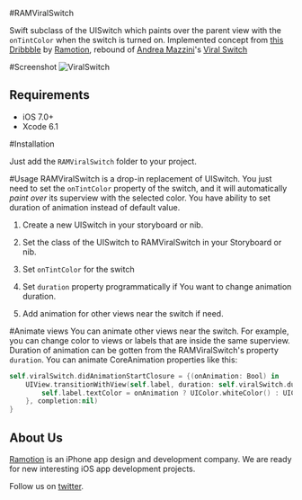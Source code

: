 #RAMViralSwitch

Swift subclass of the UISwitch which paints over the parent view with the `onTintColor` when the switch is turned on. Implemented concept from [this Dribbble](https://dribbble.com/shots/1749645-Contact-Sync) by [Ramotion](https://dribbble.com/teams/Ramotion), rebound of [Andrea Mazzini](https://github.com/andreamazz)'s [Viral Switch](https://github.com/andreamazz/ViralSwitch)


#Screenshot
![ViralSwitch](https://raw.githubusercontent.com/Ramotion/viral-switch/master/screenshot.gif)


## Requirements

- iOS 7.0+
- Xcode 6.1


#Installation

Just add the `RAMViralSwitch` folder to your project.


#Usage
RAMViralSwitch is a drop-in replacement of UISwitch. You just need to set the `onTintColor` property of the switch, and it will automatically _paint over_ its superview with the selected color.
You have ability to set duration of animation instead of default value.

1. Create a new UISwitch in your storyboard or nib.

2. Set the class of the UISwitch to RAMViralSwitch in your Storyboard or nib.

3. Set `onTintColor` for the switch

4. Set `duration` property programmatically if You want to change animation duration.

5. Add animation for other views near the switch if need.


#Animate views
You can animate other views near the switch. For example, you can change color to views or labels that are inside the same superview. Duration of animation can be gotten from the RAMViralSwitch's property `duration`. You can animate CoreAnimation properties like this:

``` swift
self.viralSwitch.didAnimationStartClosure = {(onAnimation: Bool) in
    UIView.transitionWithView(self.label, duration: self.viralSwitch.duration, options: UIViewAnimationOptions.TransitionCrossDissolve, animations: {
        self.label.textColor = onAnimation ? UIColor.whiteColor() : UIColor.blueColor()
    }, completion:nil)
}
```

## About Us

[Ramotion](http://Ramotion.com) is an iPhone app design and development company. We are ready for new interesting iOS app development projects.

Follow us on [twitter](http://twitter.com/ramotion).
	
